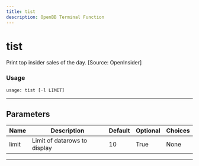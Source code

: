 ```yaml
---
title: tist
description: OpenBB Terminal Function
---
```


# tist

Print top insider sales of the day. [Source: OpenInsider]

### Usage

```python
usage: tist [-l LIMIT]
```

---

## Parameters

| Name | Description | Default | Optional | Choices |
| ---- | ----------- | ------- | -------- | ------- |
| limit | Limit of datarows to display | 10 | True | None |

---
